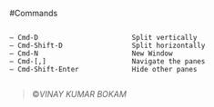 



#Commands
```

– Cmd-D                       Split vertically
– Cmd-Shift-D                 Split horizontally
– Cmd-N                       New Window
– Cmd-[,]                     Navigate the panes
– Cmd-Shift-Enter             Hide other panes


```







>&copy;_VINAY KUMAR BOKAM_